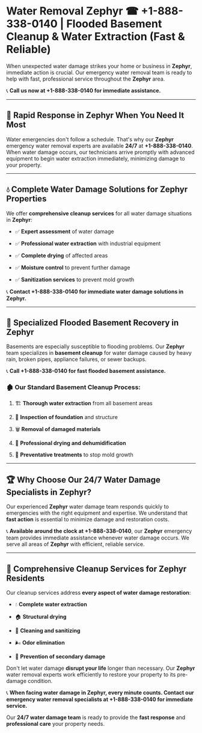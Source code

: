 # Water Removal Zephyr ☎ +1-888-338-0140 | Flooded Basement Cleanup & Water Extraction (Fast & Reliable)

When unexpected water damage strikes your home or business in **Zephyr**, immediate action is crucial. Our emergency water removal team is ready to help with fast, professional service throughout the **Zephyr** area. 

📞 **Call us now at +1-888-338-0140 for immediate assistance.**
---
## 🚀 Rapid Response in Zephyr When You Need It Most
Water emergencies don't follow a schedule. That's why our **Zephyr** emergency water removal experts are available **24/7** at **+1-888-338-0140**. When water damage occurs, our technicians arrive promptly with advanced equipment to begin water extraction immediately, minimizing damage to your property.
---
## 💧 Complete Water Damage Solutions for Zephyr Properties
We offer **comprehensive cleanup services** for all water damage situations in **Zephyr**:
- ✅ **Expert assessment** of water damage  
- ✅ **Professional water extraction** with industrial equipment  
- ✅ **Complete drying** of affected areas  
- ✅ **Moisture control** to prevent further damage  
- ✅ **Sanitization services** to prevent mold growth  
📞 **Contact +1-888-338-0140 for immediate water damage solutions in Zephyr.**
---
## 🌊 Specialized Flooded Basement Recovery in Zephyr
Basements are especially susceptible to flooding problems. Our **Zephyr** team specializes in **basement cleanup** for water damage caused by heavy rain, broken pipes, appliance failures, or sewer backups. 
📞 **Call +1-888-338-0140 for fast flooded basement assistance.**
### 🏚️ Our Standard Basement Cleanup Process:
1. 🏗️ **Thorough water extraction** from all basement areas  
2. 🔎 **Inspection of foundation** and structure  
3. 🗑️ **Removal of damaged materials**  
4. 💨 **Professional drying and dehumidification**  
5. 🚫 **Preventative treatments** to stop mold growth  
---
## 🏆 Why Choose Our 24/7 Water Damage Specialists in Zephyr?
Our experienced **Zephyr** water damage team responds quickly to emergencies with the right equipment and expertise. We understand that **fast action** is essential to minimize damage and restoration costs.
📞 **Available around the clock at +1-888-338-0140**, our **Zephyr** emergency team provides immediate assistance whenever water damage occurs. We serve all areas of **Zephyr** with efficient, reliable service.
---
## 🧹 Comprehensive Cleanup Services for Zephyr Residents
Our cleanup services address **every aspect of water damage restoration**:
- 💧 **Complete water extraction**  
- 🏠 **Structural drying**  
- 🧼 **Cleaning and sanitizing**  
- 🌬️ **Odor elimination**  
- 🚫 **Prevention of secondary damage**  
Don't let water damage **disrupt your life** longer than necessary. Our **Zephyr** water removal experts work efficiently to restore your property to its pre-damage condition.
📞 **When facing water damage in Zephyr, every minute counts. Contact our emergency water removal specialists at +1-888-338-0140 for immediate service.**
Our **24/7 water damage team** is ready to provide the **fast response** and **professional care** your property needs.

